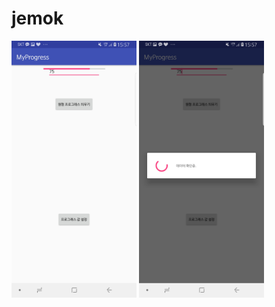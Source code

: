 jemok
===============
<img src="a/a.jpg" style="width: 200px;"/>
<img src="a/b.jpg" style="width: 200px;"/>

